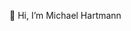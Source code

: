 👋 Hi, I’m Michael Hartmann

<!---
cchartmann/cchartmann is a ✨ special ✨ repository because its `README.md` (this file) appears on your GitHub profile.
You can click the Preview link to take a look at your changes.
--->

